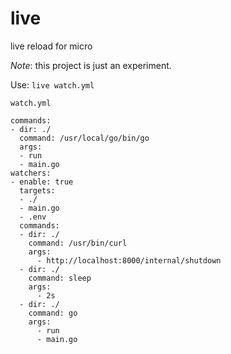 # live
live reload for micro

*Note*: this project is just an experiment.

Use: `live watch.yml`

`watch.yml`
```
commands:
- dir: ./
  command: /usr/local/go/bin/go
  args:
  - run
  - main.go
watchers:
- enable: true
  targets:
  - ./
  - main.go
  - .env
  commands:
  - dir: ./
    command: /usr/bin/curl
    args:
      - http://localhost:8000/internal/shutdown
  - dir: ./
    command: sleep
    args:
      - 2s
  - dir: ./
    command: go
    args:
      - run
      - main.go
```
